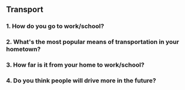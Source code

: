 ## Transport

### 1. How do you go to work/school?

### 2. What's the most popular means of transportation in your hometown?

### 3. How far is it from your home to work/school?

### 4. Do you think people will drive more in the future?